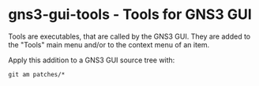 # gns3-gui-tools - Tools for GNS3 GUI

Tools are executables, that are called by the GNS3 GUI.
They are added to the "Tools" main menu and/or
to the context menu of an item.

Apply this addition to a GNS3 GUI source tree with:

```text
git am patches/*
```

